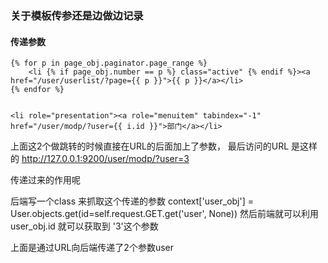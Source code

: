 ### 关于模板传参还是边做边记录

#### 传递参数

    {% for p in page_obj.paginator.page_range %}
        <li {% if page_obj.number == p %} class="active" {% endif %}><a href="/user/userlist/?page={{ p }}">{{ p }}</a></li>
    {% endfor %}


    <li role="presentation"><a role="menuitem" tabindex="-1" href="/user/modp/?user={{ i.id }}">部门</a></li>

上面这2个做跳转的时候直接在URL的后面加上了参数，
最后访问的URL 是这样的
http://127.0.0.1:9200/user/modp/?user=3

传递过来的作用呢

后端写一个class 来抓取这个传递的参数
    context['user_obj'] = User.objects.get(id=self.request.GET.get('user', None))
然后前端就可以利用user_obj.id  就可以获取到 '3'这个参数

上面是通过URL向后端传递了2个参数user